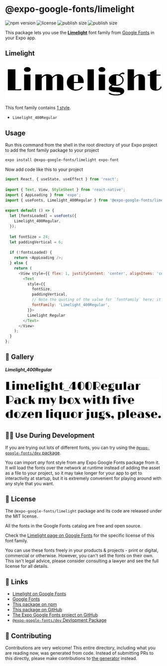 # @expo-google-fonts/limelight

![npm version](https://flat.badgen.net/npm/v/@expo-google-fonts/limelight)
![license](https://flat.badgen.net/github/license/expo/google-fonts)
![publish size](https://flat.badgen.net/packagephobia/install/@expo-google-fonts/limelight)
![publish size](https://flat.badgen.net/packagephobia/publish/@expo-google-fonts/limelight)

This package lets you use the [**Limelight**](https://fonts.google.com/specimen/Limelight) font family from [Google Fonts](https://fonts.google.com/) in your Expo app.

## Limelight

![Limelight](./font-family.png)

This font family contains [1 style](#-gallery).

- `Limelight_400Regular`

## Usage

Run this command from the shell in the root directory of your Expo project to add the font family package to your project
```sh
expo install @expo-google-fonts/limelight expo-font
```

Now add code like this to your project
```js
import React, { useState, useEffect } from 'react';

import { Text, View, StyleSheet } from 'react-native';
import { AppLoading } from 'expo';
import { useFonts, Limelight_400Regular } from '@expo-google-fonts/limelight';

export default () => {
  let [fontsLoaded] = useFonts({
    Limelight_400Regular,
  });

  let fontSize = 24;
  let paddingVertical = 6;

  if (!fontsLoaded) {
    return <AppLoading />;
  } else {
    return (
      <View style={{ flex: 1, justifyContent: 'center', alignItems: 'center' }}>
        <Text
          style={{
            fontSize,
            paddingVertical,
            // Note the quoting of the value for `fontFamily` here; it expects a string!
            fontFamily: 'Limelight_400Regular',
          }}>
          Limelight Regular
        </Text>
      </View>
    );
  }
};

```

## 🔡 Gallery

##### Limelight_400Regular
![Limelight_400Regular](./Limelight_400Regular.ttf.png)


## 👩‍💻 Use During Development

If you are trying out lots of different fonts, you can try using the [`@expo-google-fonts/dev` package](https://github.com/expo/google-fonts/tree/master/font-packages/dev#readme).

You can import *any* font style from any Expo Google Fonts package from it. It will load the fonts
over the network at runtime instead of adding the asset as a file to your project, so it may take longer
for your app to get to interactivity at startup, but it is extremely convenient
for playing around with any style that you want.

## 📖 License

The `@expo-google-fonts/limelight` package and its code are released under the MIT license.

All the fonts in the Google Fonts catalog are free and open source.

Check the [Limelight page on Google Fonts](https://fonts.google.com/specimen/Limelight) for the specific license of this font family.

You can use these fonts freely in your products & projects - print or digital, commercial or otherwise. However, you can't sell the fonts on their own. This isn't legal advice, please consider consulting a lawyer and see the full license for all details.

## 🔗 Links

- [Limelight on Google Fonts](https://fonts.google.com/specimen/Limelight)
- [Google Fonts](https://fonts.google.com/)
- [This package on npm](https://www.npmjs.com/package/@expo-google-fonts/limelight)
- [This package on GitHub](https://github.com/expo/google-fonts/tree/master/font-packages/limelight)
- [The Expo Google Fonts project on GitHub](https://github.com/expo/google-fonts)
- [`@expo-google-fonts/dev` Devlopment Package](https://github.com/expo/google-fonts/tree/master/font-packages/dev)

## 🤝 Contributing

Contributions are very welcome! This entire directory, including what you are reading now, was generated from code. Instead of submitting PRs to this directly, please make contributions to [the generator](https://github.com/expo/google-fonts/tree/master/packages/generator) instead.
